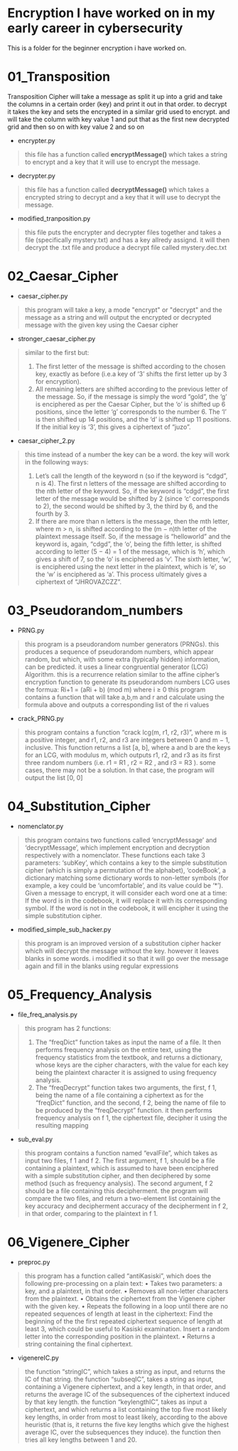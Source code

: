 
# Encryption I have worked on in my early career in cybersecurity

This is a folder for the beginner encryption i have worked on.

# 01_Transposition
Transposition Cipher will take a message as split it up into a grid and take the columns in a certain order (key) and print it out in that order. to decrypt it takes the key and sets the encrypted in a similar grid used to encrypt. and will take the column with key value 1 and put that as the first new decrypted grid and then so on with key value 2 and so on


- encrypter.py
> this file has a function called **encryptMessage()** which takes a string to encrypt and a key that it will use to encrypt the message.

- decrypter.py
> this file has a function called **decryptMessage()** which takes a encrypted string to decrypt and a key that it will use to decrypt the message.

- modified_tranposition.py
> this file puts the encrypter and decrypter files together and takes a file (specifically mystery.txt) and has a key allredy assignd. it will then decrypt the .txt file and produce a decrypt file called mystery.dec.txt


# 02_Caesar_Cipher
- caesar_cipher.py
> this program will take a key, a mode "encrypt" or "decrypt" and the message as a string and will output the encrypted or decrypted message with the given key using the Caesar cipher
 - stronger_caesar_cipher.py
 > similar to the first but:
 > 1.  The first letter of the message is shifted according to the chosen key, exactly as before (i.e.a key of ‘3’ shifts the first letter up by 3 for encryption).
 >  2. All remaining letters are shifted according to the previous letter of the message. So, if the message is simply the word “gold”, the ‘g’ is enciphered as per the Caesar Cipher, but the ‘o’ is shifted up 6 positions, since the letter ‘g’ corresponds to the number 6. The ‘l’ is then shifted up 14 positions, and the ‘d’ is shifted up 11 positions. If the initial key is ‘3’, this gives a ciphertext of “juzo”.
- caesar_cipher_2.py
> this time instead of a number the key can be a word.
> the key will work in the following ways:
> 1. Let’s call the length of the keyword n (so if the keyword is “cdgd”, n is 4). The first n letters of the message are shifted according to the nth letter of the keyword. So, if the keyword is “cdgd”, the first letter of the message would be shifted by 2 (since ‘c’ corresponds to 2), the second would be shifted by 3, the third by 6, and the fourth by 3.
> 2. If there are more than n letters is the message, then the mth letter, where m > n, is shifted according to the (m − n)th letter of the plaintext message itself. So, if the message is “helloworld” and the keyword is, again, “cdgd”, the ‘o’, being the fifth letter, is shifted according to letter (5 − 4) = 1 of the message, which is ‘h’, which gives a shift of 7, so the ‘o’ is enciphered as ‘v’. The sixth letter, ‘w’, is enciphered using the next letter in the plaintext, which is ‘e’, so the ‘w’ is enciphered as ‘a’. This process ultimately gives a ciphertext of “JHROVAZCZZ”.
# 03_Pseudorandom_numbers
- PRNG.py
>this program is a pseudorandom number generators (PRNGs). this produces a  sequence of pseudorandom numbers, which appear random, but which, with some extra (typically hidden) information, can be predicted. it uses a  linear congruential generator (LCG)  Algorithm. this is a recurrence relation similar to the affine cipher’s encryption function to generate its pseudorandom numbers
>LCG uses the formua: 
>Ri+1 = (aRi + b) (mod m) where    i ≥ 0
>this program contains a function that will take a,b,m and r and calculate using the formula above and outputs a corresponding list of the ri values
- crack_PRNG.py
>this program contains a function “crack lcg(m, r1, r2, r3)”, where m is a positive integer, and r1, r2, and r3 are integers between 0 and m − 1, inclusive. This function
returns a list [a, b], where a and b are the keys for an LCG, with modulus m, which outputs r1, r2, and r3 as its first three random numbers (i.e. r1 = R1 , r2 = R2 , and r3 = R3 ).  some cases, there may not be a solution. In that case, the program will
output the list [0, 0]
# 04_Substitution_Cipher
- nomenclator.py
> this program contains two functions called ‘encryptMessage’ and ‘decryptMessage’, which implement encryption and decryption respectively with a nomenclator. These functions each take 3 parameters: ‘subKey’, which contains a key to the simple substitution cipher (which is simply a permutation of the alphabet), ‘codeBook’, a dictionary matching some dictionary words to non-letter symbols (for example, a key could be ‘uncomfortable’, and its value could be ‘*’). Given a message to encrypt, it will consider each word one at a time: If the word is in the codebook, it will replace it with its corresponding symbol. If the word is not in the codebook, it will encipher it using the simple substitution cipher.
- modified_simple_sub_hacker.py
> this program is an improved version of a substitution cipher hacker which will decrypt the message without the key. however it leaves blanks in some words. i modified it so that it will go over the message again and fill in the blanks using regular expressions
# 05_Frequency_Analysis
- file_freq_analysis.py
> this program has 2 functions:
> 1. The “freqDict” function takes as input the name of a file. It then performs frequency analysis on the entire text, using the frequency statistics from the textbook, and returns a dictionary, whose keys are the cipher characters, with the value for each key being the plaintext character it is assigned to
using frequency analysis.
>2. The “freqDecrypt” function takes two arguments, the first, f 1, being the name of a file containing a ciphertext as for the “freqDict” function, and the second, f 2, being the name of file to be produced by the “freqDecrypt” function. it then performs frequency analysis on f 1, the ciphertext file, decipher it using the
resulting mapping
- sub_eval.py
> this program contains a function named “evalFile”, which takes as input two files, f 1 and f 2. The first argument, f 1, should be a file containing a plaintext, which is assumed to have been enciphered with a simple substitution cipher, and
then deciphered by some method (such as frequency analysis). The second argument, f 2 should be a file containing this decipherment. the program will compare the two files, and return a two-element list containing the key accuracy and decipherment accuracy of the decipherment in f 2, in that order, comparing to the plaintext in f 1.
# 06_Vigenere_Cipher
- preproc.py
> this program has a function called “antiKasiski”, which does the following pre-processing on a plain text:
• Takes two parameters: a key, and a plaintext, in that order.
• Removes all non-letter characters from the plaintext.
• Obtains the ciphertext from the Vigenere cipher with the given key.
• Repeats the following in a loop until there are no repeated sequences of length at least in the ciphertext:
Find the beginning of the the first repeated ciphertext sequence of length at least 3,
which could be useful to Kasiski examination.
Insert a random letter into the corresponding position in the plaintext.
• Returns a string containing the final ciphertext.
-  vigenereIC.py
> the function “stringIC”, which takes a string as input, and returns the IC of that string. 
> the function  “subseqIC”,  takes a string as input, containing a Vigenere ciphertext, and a key length, in that order, and returns the average IC of the subsequences of the ciphertext induced by that key length.
> the function  “keylengthIC”,  takes as input a ciphertext, and which returns a list containing the top five most likely key lengths, in order from most to least likely, according to the above heuristic (that is, it returns the five key lengths which give the highest average IC, over the subsequences they induce). the function then
tries all key lengths between 1 and 20. 






